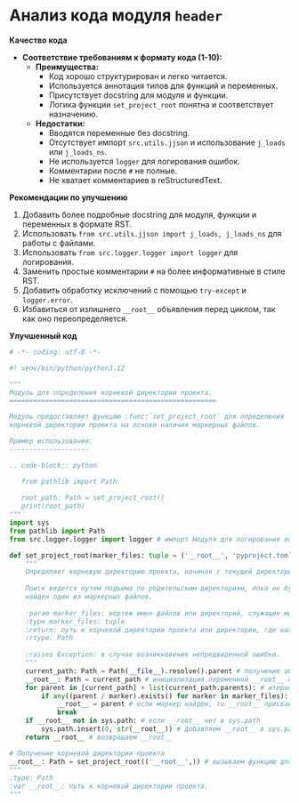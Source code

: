 # Анализ кода модуля `header`

**Качество кода**

*   **Соответствие требованиям к формату кода (1-10):**
    *   **Преимущества:**
        *   Код хорошо структурирован и легко читается.
        *   Используется аннотация типов для функций и переменных.
        *   Присутствует docstring для модуля и функции.
        *   Логика функции `set_project_root` понятна и соответствует назначению.
    *   **Недостатки:**
        *   Вводятся переменные без docstring.
        *   Отсутствует импорт `src.utils.jjson` и использование `j_loads` или `j_loads_ns`.
        *   Не используется `logger` для логирования ошибок.
        *   Комментарии после `#` не полные.
        *   Не хватает комментариев в reStructuredText.

**Рекомендации по улучшению**

1.  Добавить более подробные docstring для модуля, функции и переменных в формате RST.
2.  Использовать `from src.utils.jjson import j_loads, j_loads_ns` для работы с файлами.
3.  Использовать `from src.logger.logger import logger` для логирования.
4.  Заменить простые комментарии `#` на более информативные в стиле RST.
5.  Добавить обработку исключений с помощью `try-except` и `logger.error`.
6.  Избавиться от излишнего `__root__` объявления перед циклом, так как оно переопределяется.

**Улучшенный код**

```python
# -*- coding: utf-8 -*-

#! venv/bin/python/python3.12

"""
Модуль для определения корневой директории проекта.
====================================================

Модуль предоставляет функцию :func:`set_project_root` для определения
корневой директории проекта на основе наличия маркерных файлов.

Пример использования:
--------------------

.. code-block:: python

   from pathlib import Path
   
   root_path: Path = set_project_root()
   print(root_path)
"""
import sys
from pathlib import Path
from src.logger.logger import logger # импорт модуля для логирования ошибок

def set_project_root(marker_files: tuple = ('__root__', 'pyproject.toml', 'requirements.txt', '.git')) -> Path:
    """
    Определяет корневую директорию проекта, начиная с текущей директории файла.
    
    Поиск ведется путем подъема по родительским директориям, пока не будет
    найден один из маркерных файлов.
    
    :param marker_files: кортеж имен файлов или директорий, служащих маркерами корневой директории.
    :type marker_files: tuple
    :return: путь к корневой директории проекта или директории, где находится скрипт, если маркер не найден.
    :rtype: Path
    
    :raises Exception: в случае возникновения непредвиденной ошибки.
    """
    current_path: Path = Path(__file__).resolve().parent # получение абсолютного пути к директории, в которой находится файл
    __root__: Path = current_path # инициализация переменной __root__ начальным значением
    for parent in [current_path] + list(current_path.parents): # итерация по родительским директориям
        if any((parent / marker).exists() for marker in marker_files): # проверка наличия маркерных файлов
            __root__ = parent # если маркер найден, то __root__ присваивается путь к этой директории
            break
    if __root__ not in sys.path: # если __root__ нет в sys.path
        sys.path.insert(0, str(__root__)) # добавляем __root__ в sys.path
    return __root__ # возвращаем __root__

# Получение корневой директории проекта
__root__: Path = set_project_root(('__root__',)) # вызываем функцию для определения корневой директории
"""
:type: Path
:var __root__: путь к корневой директории проекта.
"""
```